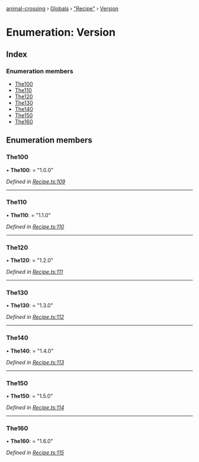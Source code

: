 [animal-crossing](../README.md) › [Globals](../globals.md) › ["Recipe"](../modules/_recipe_.md) › [Version](_recipe_.version.md)

# Enumeration: Version

## Index

### Enumeration members

* [The100](_recipe_.version.md#the100)
* [The110](_recipe_.version.md#the110)
* [The120](_recipe_.version.md#the120)
* [The130](_recipe_.version.md#the130)
* [The140](_recipe_.version.md#the140)
* [The150](_recipe_.version.md#the150)
* [The160](_recipe_.version.md#the160)

## Enumeration members

###  The100

• **The100**: = "1.0.0"

*Defined in [Recipe.ts:109](https://github.com/Norviah/animal-crossing/blob/0da76a6/module/types/Recipe.ts#L109)*

___

###  The110

• **The110**: = "1.1.0"

*Defined in [Recipe.ts:110](https://github.com/Norviah/animal-crossing/blob/0da76a6/module/types/Recipe.ts#L110)*

___

###  The120

• **The120**: = "1.2.0"

*Defined in [Recipe.ts:111](https://github.com/Norviah/animal-crossing/blob/0da76a6/module/types/Recipe.ts#L111)*

___

###  The130

• **The130**: = "1.3.0"

*Defined in [Recipe.ts:112](https://github.com/Norviah/animal-crossing/blob/0da76a6/module/types/Recipe.ts#L112)*

___

###  The140

• **The140**: = "1.4.0"

*Defined in [Recipe.ts:113](https://github.com/Norviah/animal-crossing/blob/0da76a6/module/types/Recipe.ts#L113)*

___

###  The150

• **The150**: = "1.5.0"

*Defined in [Recipe.ts:114](https://github.com/Norviah/animal-crossing/blob/0da76a6/module/types/Recipe.ts#L114)*

___

###  The160

• **The160**: = "1.6.0"

*Defined in [Recipe.ts:115](https://github.com/Norviah/animal-crossing/blob/0da76a6/module/types/Recipe.ts#L115)*
